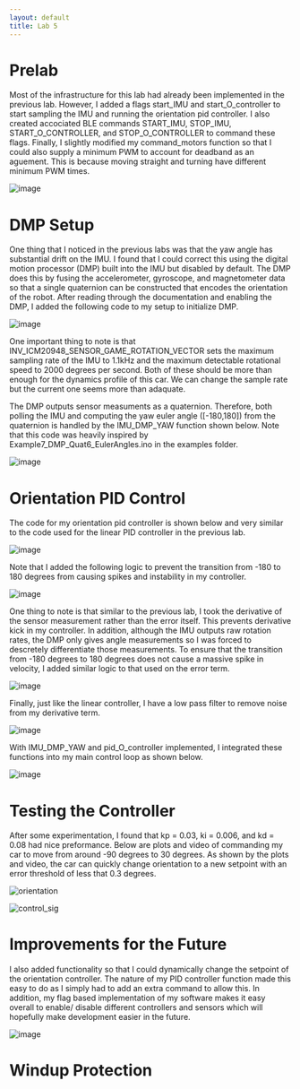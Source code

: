 ```yaml
---
layout: default
title: Lab 5
---
```


# Prelab

Most of the infrastructure for this lab had already been implemented in the previous lab. However, I added a flags start_IMU and start_O_controller to start sampling the IMU and running the orientation pid controller. I also created accociated BLE commands START_IMU, STOP_IMU, START_O_CONTROLLER, and STOP_O_CONTROLLER to command these flags. Finally, I slightly modified my command_motors function so that I could also supply a minimum PWM to account for deadband as an aguement. This is because moving straight and turning have different minimum PWM times.

![image](https://github.com/user-attachments/assets/44572e98-0bb9-4915-b9b0-b2a97e77cacc)

# DMP Setup

One thing that I noticed in the previous labs was that the yaw angle has substantial drift on the IMU. I found that I could correct this using the digital motion processor (DMP) built into the IMU but disabled by default. The DMP does this by fusing the accelerometer, gyroscope, and magnetometer data so that a single quaternion can be constructed that encodes the orientation of the robot. After reading through the documentation and enabling the DMP, I added the following code to my setup to initialize DMP. 

![image](https://github.com/user-attachments/assets/8c299303-5281-443f-950d-76a64afa2f1b)

One important thing to note is that INV_ICM20948_SENSOR_GAME_ROTATION_VECTOR sets the maximum sampling rate of the IMU to 1.1kHz and the maximum detectable rotational speed to 2000 degrees per second. Both of these should be more than enough for the dynamics profile of this car. We can change the sample rate but the current one seems more than adaquate. 

The DMP outputs sensor measuments as a quaternion. Therefore, both polling the IMU and computing the yaw euler angle ([-180,180]) from the quaternion is handled by the IMU_DMP_YAW function shown below. Note that this code was heavily inspired by Example7_DMP_Quat6_EulerAngles.ino in the examples folder. 

![image](https://github.com/user-attachments/assets/fde2d86d-9aaf-498a-b44a-018b66625c61)

# Orientation PID Control

The code for my orientation pid controller is shown below and very similar to the code used for the linear PID controller in the previous lab.

![image](https://github.com/user-attachments/assets/187f7e12-2b88-40d5-bd4b-3a696e4b1020)

Note that I added the following logic to prevent the transition from -180 to 180 degrees from causing spikes and instability in my controller.

![image](https://github.com/user-attachments/assets/176fbf3b-3ccc-4765-ba68-d43f307b85b4)

One thing to note is that similar to the previous lab, I took the derivative of the sensor measurement rather than the error itself. This prevents derivative kick in my controller. In addition, although the IMU outputs raw rotation rates, the DMP only gives angle measurements so I was forced to descretely differentiate those measurements. To ensure that the transition from -180 degrees to 180 degrees does not cause a massive spike in velocity, I added similar logic to that used on the error term.

![image](https://github.com/user-attachments/assets/751f2a73-e214-4fc6-a41c-dc9e0e558416)

Finally, just like the linear controller, I have a low pass filter to remove noise from my derivative term. 

![image](https://github.com/user-attachments/assets/dfab47d6-fb8a-4878-9bc9-ff95a85aed51)

With IMU_DMP_YAW and pid_O_controller implemented, I integrated these functions into my main control loop as shown below.

![image](https://github.com/user-attachments/assets/c0aadf2f-11bf-42e6-bb35-62eeadc37201)

# Testing the Controller

After some experimentation, I found that kp = 0.03, ki = 0.006, and kd = 0.08 had nice preformance. Below are plots and video of commanding my car to move from around -90 degrees to 30 degrees. As shown by the plots and video, the car can quickly change orientation to a new setpoint with an error threshold of less that 0.3 degrees.

![orientation](https://github.com/user-attachments/assets/2328423d-595f-4174-9cff-9a232ebf9661)

![control_sig](https://github.com/user-attachments/assets/fd840186-342b-41d1-89ed-c05fe49dc9dd)

# Improvements for the Future

I also added functionality so that I could dynamically change the setpoint of the orientation controller. The nature of my PID controller function made this easy to do as I simply had to add an extra command to allow this. In addition, my flag based implementation of my software makes it easy overall to enable/ disable different controllers and sensors which will hopefully make development easier in the future.

![image](https://github.com/user-attachments/assets/998b91c9-aa97-4f4c-871e-1d60c685b5aa)

# Windup Protection














